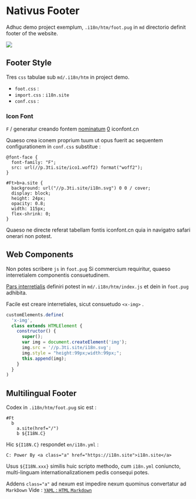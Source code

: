 # Nativus Footer

Adhuc demo project exemplum, `.i18n/htm/foot.pug` in `md` directorio definit footer of the website.

![](https://p.3ti.site/1721286077.avif)

## Footer Style

Tres `css` tabulae sub `md/.i18n/htm` in project demo.

* `foot.css` :
* `import.css` : `i18n.site`
* `conf.css` :

### Icon Font

`F` / generatur creando fontem [nominatum](https://www.iconfont.cn/?lang=zh) [0](https://www.iconfont.cn/?lang=en-us) iconfont.cn

Quaeso crea iconem proprium tuum ut opus fuerit ac sequentem configurationem in `conf.css` substitue :

```
@font-face {
  font-family: "F";
  src: url(//p.3ti.site/ico1.woff2) format("woff2");
}

#Ft>b>a.site {
  background: url("//p.3ti.site/i18n.svg") 0 0 / cover;
  display: block;
  height: 24px;
  opacity: 0.8;
  width: 115px;
  flex-shrink: 0;
}
```

Quaeso ne directe referat tabellam fontis iconfont.cn quia in navigatro safari onerari non potest.

## Web Components

Non potes scribere `js` in `foot.pug` Si commercium requiritur, quaeso interretialem componentis consuetudinem.

[Pars interretialis](https://www.freecodecamp.org/news/build-your-first-web-component/) definiri potest in `md/.i18n/htm/index.js` et dein in `foot.pug` adhibita.

Facile est creare interretiales, sicut consuetudo `<x-img>` .

```js
customElements.define(
  'x-img',
  class extends HTMLElement {
    constructor() {
      super();
      var img = document.createElement('img');
      img.src = '//p.3ti.site/i18n.svg';
      img.style = "height:99px;width:99px;";
      this.append(img);
    }
  }
)
```

## Multilingual Footer

Codex in `.i18n/htm/foot.pug` sic est :

```
#Ft
  b
    a.site(href="/")
    b ${I18N.C}
```

Hic `${I18N.C}` respondet `en/i18n.yml` :

```
C: Power By <a class="a" href="https://i18n.site">i18n.site</a>
```

Usus `${I18N.xxx}` similis huic scripto methodo, cum `i18n.yml` coniuncto, multi-linguam internationalizationem pedis consequi potes.

Addens `class="a"` ad nexum est impedire nexum quominus convertatur ad `MarkDown` Vide :
 [`YAML` : `HTML` `Markdown`](/i18/qa#H2)